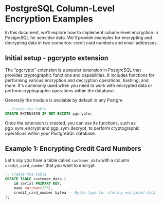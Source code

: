 # PostgreSQL Column-Level Encryption Examples

In this document, we'll explore how to implement column-level encryption in PostgreSQL for sensitive data. We'll provide examples for encrypting and decrypting data in two scenarios: credit card numbers and email addresses.
## Initial setup - pgcrypto extension

The "pgcrypto" extension is a popular extension in PostgreSQL that provides cryptographic functions and capabilities. It includes functions for performing various encryption and decryption operations, hashing, and more. It's commonly used when you need to work with encrypted data or perform cryptographic operations within the database.

Generally the module is available by default in any Postgre
```sql
-- Create the table
CREATE EXTENSION IF NOT EXISTS pgcrypto;
```
Once the extension is created, you can use its functions, such as pgp_sym_encrypt and pgp_sym_decrypt, to perform cryptographic operations within your PostgreSQL database.

## Example 1: Encrypting Credit Card Numbers

Let's say you have a table called `customer_data` with a column `credit_card_number` that you want to encrypt.

```sql
-- Create the table
CREATE TABLE customer_data (
    id serial PRIMARY KEY,
    name varchar(255),
    credit_card_number bytea -- Bytea type for storing encrypted data
);
```
